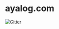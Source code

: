 # ayalog.com

[![Gitter](https://badges.gitter.im/Join%20Chat.svg)](https://gitter.im/ayato-p/ayalog.com?utm_source=badge&utm_medium=badge&utm_campaign=pr-badge&utm_content=badge)